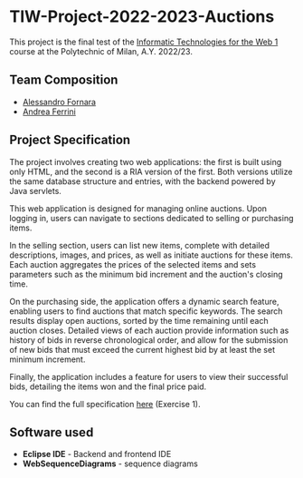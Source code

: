 # TIW-Project-2022-2023-Auctions
This project is the final test of the [Informatic Technologies for the Web 1](https://www4.ceda.polimi.it/manifesti/manifesti/controller/ManifestoPublic.do?EVN_DETTAGLIO_RIGA_MANIFESTO=evento&aa=2023&k_cf=225&k_corso_la=358&k_indir=I3I&codDescr=085879&lang=EN&semestre=2&idGruppo=4752&idRiga=296972) course at the Polytechnic of Milan, A.Y. 2022/23.

## Team Composition
- [Alessandro Fornara](https://github.com/AlessandroFornara)
- [Andrea Ferrini](https://github.com/AndreaFerrini3)

## Project Specification
The project involves creating two web applications: the first is built using only HTML, and the second is a RIA version of the first. Both versions utilize the same database structure and entries, with the backend powered by Java servlets.

This web application is designed for managing online auctions. Upon logging in, users can navigate to sections dedicated to selling or purchasing items.

In the selling section, users can list new items, complete with detailed descriptions, images, and prices, as well as initiate auctions for these items. Each auction aggregates the prices of the selected items and sets parameters such as the minimum bid increment and the auction's closing time.

On the purchasing side, the application offers a dynamic search feature, enabling users to find auctions that match specific keywords. The search results display open auctions, sorted by the time remaining until each auction closes. Detailed views of each auction provide information such as history of bids in reverse chronological order, and allow for the submission of new bids that must exceed the current highest bid by at least the set minimum increment.

Finally, the application includes a feature for users to view their successful bids, detailing the items won and the final price paid.

You can find the full specification [here](https://github.com/AlessandroFornara/TIW-Project-2022-2023-Auctions/blob/main/Specs) (Exercise 1).

## Software used
- **Eclipse IDE** - Backend and frontend IDE
- **WebSequenceDiagrams** - sequence diagrams
